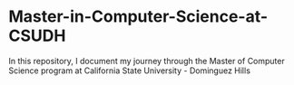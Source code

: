 # Master-in-Computer-Science-at-CSUDH
In this repository, I document my journey through the Master of Computer Science program at California State University - Dominguez Hills

